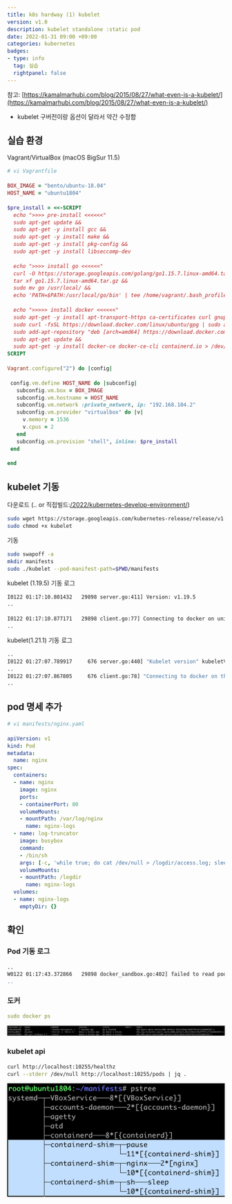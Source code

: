 ```yaml
---
title: k8s hardway (1) kubelet
version: v1.0
description: kubelet standalone :static pod
date: 2022-01-31 09:00 +09:00
categories: kubernetes
badges:
- type: info
  tag: 실습
  rightpanel: false
---
```


참고: [https://kamalmarhubi.com/blog/2015/08/27/what-even-is-a-kubelet/](https://kamalmarhubi.com/blog/2015/08/27/what-even-is-a-kubelet/) 

- kubelet 구버전이랑 옵션이 달라서 약간 수정함

## 실습 환경
Vagrant/VirtualBox (macOS BigSur 11.5)
```ruby
# vi Vagrantfile

BOX_IMAGE = "bento/ubuntu-18.04"
HOST_NAME = "ubuntu1804"

$pre_install = <<-SCRIPT
  echo ">>>> pre-install <<<<<<"
  sudo apt-get update &&
  sudo apt-get -y install gcc &&
  sudo apt-get -y install make &&
  sudo apt-get -y install pkg-config &&
  sudo apt-get -y install libseccomp-dev

  echo ">>>> install go <<<<<<"
  curl -O https://storage.googleapis.com/golang/go1.15.7.linux-amd64.tar.gz > /dev/null 2>&1 &&
  tar xf go1.15.7.linux-amd64.tar.gz &&
  sudo mv go /usr/local/ &&
  echo 'PATH=$PATH:/usr/local/go/bin' | tee /home/vagrant/.bash_profile

  echo ">>>>> install docker <<<<<<"
  sudo apt-get -y install apt-transport-https ca-certificates curl gnupg-agent software-properties-common > /dev/null 2>&1 &&
  sudo curl -fsSL https://download.docker.com/linux/ubuntu/gpg | sudo apt-key add - &&
  sudo add-apt-repository "deb [arch=amd64] https://download.docker.com/linux/ubuntu $(lsb_release -cs) stable" &&
  sudo apt-get update &&
  sudo apt-get -y install docker-ce docker-ce-cli containerd.io > /dev/null 2>&1
SCRIPT

Vagrant.configure("2") do |config|

 config.vm.define HOST_NAME do |subconfig|
   subconfig.vm.box = BOX_IMAGE
   subconfig.vm.hostname = HOST_NAME
   subconfig.vm.network :private_network, ip: "192.168.104.2"
   subconfig.vm.provider "virtualbox" do |v|
     v.memory = 1536
     v.cpus = 2
   end
   subconfig.vm.provision "shell", inline: $pre_install
 end

end
```

## kubelet 기동

다운로드 (.. or 직접빌드:[/2022/kubernetes-develop-environment/](/2022/kubernetes-develop-environment/))

```bash
sudo wget https://storage.googleapis.com/kubernetes-release/release/v1.19.5/bin/linux/amd64/kubelet
sudo chmod +x kubelet
```

기동

```bash
sudo swapoff -a
mkdir manifests
sudo ./kubelet --pod-manifest-path=$PWD/manifests
```

kubelet (1.19.5) 기동 로그

```bash
I0122 01:17:10.801432   29898 server.go:411] Version: v1.19.5
..

I0122 01:17:10.877171   29898 client.go:77] Connecting to docker on unix:///var/run/docker.sock
..
```

kubelet(1.21.1) 기동 로그

```bash
..
I0122 01:27:07.789917     676 server.go:440] "Kubelet version" kubeletVersion="v1.21.1"
..
I0122 01:27:07.867805     676 client.go:78] "Connecting to docker on the dockerEndpoint" endpoint="unix:///var/run/docker.sock"
..
```

## pod 명세 추가

```yaml
# vi manifests/nginx.yaml

apiVersion: v1
kind: Pod
metadata:
  name: nginx
spec:
  containers:
  - name: nginx
    image: nginx
    ports:
    - containerPort: 80
    volumeMounts:
    - mountPath: /var/log/nginx
      name: nginx-logs
  - name: log-truncator
    image: busybox
    command:
    - /bin/sh
    args: [-c, 'while true; do cat /dev/null > /logdir/access.log; sleep 10; done']
    volumeMounts:
    - mountPath: /logdir
      name: nginx-logs
  volumes:
  - name: nginx-logs
    emptyDir: {}
```

## 확인

### Pod 기동 로그

```bash
..
W0122 01:17:43.372866   29898 docker_sandbox.go:402] failed to read pod IP from plugin/docker: Couldn't find network status for default/nginx-ubuntu1804 through plugin: invalid network status for
..

```

### 도커

```yaml
sudo docker ps
```

![/assets/img/k8s-hardway-kubelet-docker-ps.png](/assets/img/k8s-hardway-kubelet-docker-ps.png)

### kubelet api

```bash
curl http://localhost:10255/healthz
curl --stderr /dev/null http://localhost:10255/pods | jq .
```

![/assets/img/k8s-hardway-kubelet-pstree.png](/assets/img/k8s-hardway-kubelet-pstree.png)